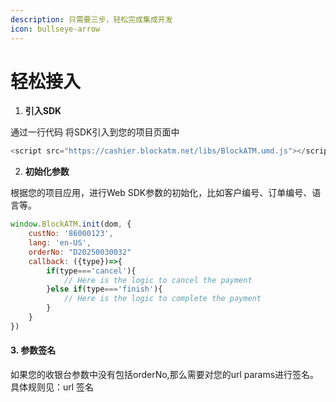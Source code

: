 ```yaml
---
description: 只需要三步，轻松完成集成开发
icon: bullseye-arrow
---
```


# 轻松接入

1. **引入SDK**

通过一行代码 将SDK引入到您的项目页面中

```javascript
<script src="https://cashier.blockatm.net/libs/BlockATM.umd.js"></script>

```





2. **初始化参数**



根据您的项目应用，进行Web SDK参数的初始化，比如客户编号、订单编号、语言等。

```javascript
window.BlockATM.init(dom, {
    custNo: '86000123',
    lang: 'en-US',
    orderNo: "D20250030032"
    callback: ({type})=>{
        if(type==='cancel'){
            // Here is the logic to cancel the payment
        }else if(type==='finish'){
            // Here is the logic to complete the payment
        }
    }
})
```



#### 3. 参数签名



如果您的收银台参数中没有包括orderNo,那么需要对您的url params进行签名。 具体规则见：url 签名
